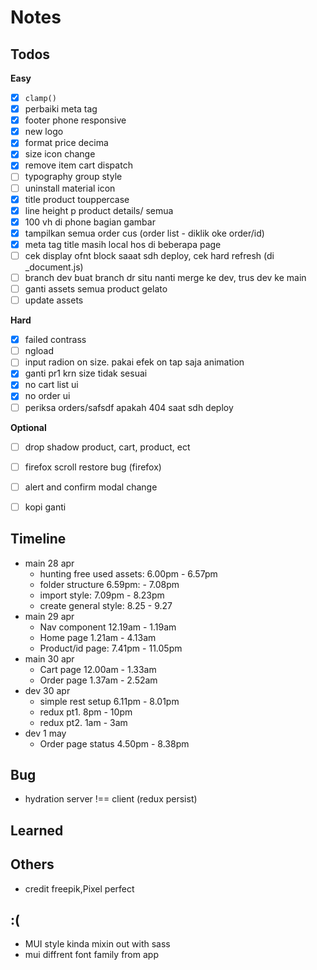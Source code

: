 # Notes

## Todos
**Easy**
- [x] `clamp()`
- [x] perbaiki meta tag
- [x] footer phone responsive
- [x] new logo
- [x] format price decima
- [x] size icon change
- [x] remove item cart dispatch
- [ ] typography group style
- [ ] uninstall material icon
- [x] title product touppercase
- [x] line height p product details/ semua
- [x] 100 vh di phone bagian gambar
- [x] tampilkan semua order cus (order list - diklik oke order/id)
- [x] meta tag title masih local hos di beberapa page
- [ ] cek display ofnt block saaat sdh deploy, cek hard refresh (di _document.js)
- [ ] branch dev buat branch dr situ nanti merge ke dev, trus dev ke main
- [ ] ganti assets semua product gelato
- [ ] update assets

**Hard**
- [x] failed contrass
- [ ] ngload
- [ ] input radion on size. pakai efek on tap saja animation
- [x] ganti pr1 krn size tidak sesuai
- [x] no cart list ui
- [x] no order ui
- [ ] periksa orders/safsdf apakah 404 saat sdh deploy

**Optional**
- [ ] drop shadow product, cart, product, ect
- [ ] firefox scroll restore bug (firefox)
- [ ] alert and confirm modal change
- [ ] kopi ganti


## Timeline
- main 28 apr
  - hunting free used assets: 6.00pm - 6.57pm
  - folder structure 6.59pm: - 7.08pm
  - import style: 7.09pm - 8.23pm
  - create general style: 8.25 - 9.27
- main 29 apr
  - Nav component 12.19am - 1.19am
  - Home page 1.21am - 4.13am
  - Product/id page: 7.41pm - 11.05pm
- main 30 apr
  - Cart page 12.00am - 1.33am
  - Order page 1.37am - 2.52am
- dev 30 apr
  - simple rest setup 6.11pm - 8.01pm
  - redux pt1. 8pm - 10pm
  - redux pt2. 1am - 3am
- dev 1 may
  - Order page status 4.50pm - 8.38pm

## Bug
- hydration server !== client (redux persist)

## Learned

## Others
- credit freepik,Pixel perfect

## :\(
- MUI style kinda mixin out with sass
- mui diffrent font family from app
